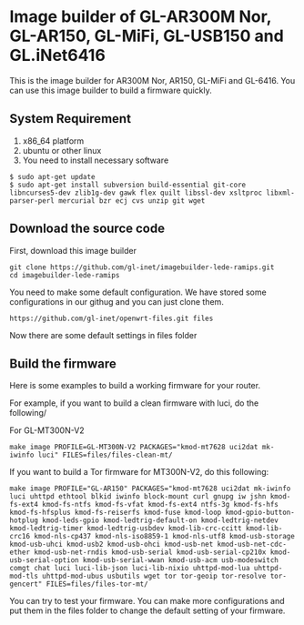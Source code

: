 # Image builder of GL-AR300M Nor, GL-AR150, GL-MiFi, GL-USB150 and GL.iNet6416

This is the image builder for AR300M Nor, AR150, GL-MiFi and GL-6416. You can use this image builder to build a firmware quickly.

## System Requirement
1. x86_64 platform
2. ubuntu or other linux
3. You need to install necessary software
```
$ sudo apt-get update
$ sudo apt-get install subversion build-essential git-core libncurses5-dev zlib1g-dev gawk flex quilt libssl-dev xsltproc libxml-parser-perl mercurial bzr ecj cvs unzip git wget
```

## Download the source code

First, download this image builder
```
git clone https://github.com/gl-inet/imagebuilder-lede-ramips.git
cd imagebuilder-lede-ramips
```
You need to make some default configuration. We have stored some configurations in our githug and you can just clone them.
```
https://github.com/gl-inet/openwrt-files.git files
```
Now there are some default settings in files folder

## Build the firmware

Here is some examples to build a working firmware for your router.

For example, if you want to build a clean firmware with luci, do the following/

For GL-MT300N-V2
```
make image PROFILE=GL-MT300N-V2 PACKAGES="kmod-mt7628 uci2dat mk-iwinfo luci" FILES=files/files-clean-mt/
```

If you want to build a Tor firmware for MT300N-V2, do this following:
```
make image PROFILE="GL-AR150" PACKAGES="kmod-mt7628 uci2dat mk-iwinfo luci uhttpd ethtool blkid iwinfo block-mount curl gnupg iw jshn kmod-fs-ext4 kmod-fs-ntfs kmod-fs-vfat kmod-fs-ext4 ntfs-3g kmod-fs-hfs kmod-fs-hfsplus kmod-fs-reiserfs kmod-fuse kmod-loop kmod-gpio-button-hotplug kmod-leds-gpio kmod-ledtrig-default-on kmod-ledtrig-netdev kmod-ledtrig-timer kmod-ledtrig-usbdev kmod-lib-crc-ccitt kmod-lib-crc16 kmod-nls-cp437 kmod-nls-iso8859-1 kmod-nls-utf8 kmod-usb-storage kmod-usb-uhci kmod-usb2 kmod-usb-ohci kmod-usb-net kmod-usb-net-cdc-ether kmod-usb-net-rndis kmod-usb-serial kmod-usb-serial-cp210x kmod-usb-serial-option kmod-usb-serial-wwan kmod-usb-acm usb-modeswitch comgt chat luci luci-lib-json luci-lib-nixio uhttpd-mod-lua uhttpd-mod-tls uhttpd-mod-ubus usbutils wget tor tor-geoip tor-resolve tor-gencert" FILES=files/files-tor-mt/
```

You can try to test your firmware. You can make more configurations and put them in the files folder to change the default setting of your firmware.
